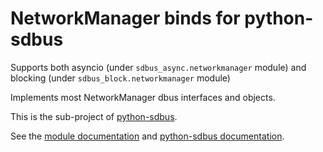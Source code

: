 # NetworkManager binds for python-sdbus

Supports both asyncio (under `sdbus_async.networkmanager` module) and blocking (under `sdbus_block.networkmanager` module)

Implements most NetworkManager dbus interfaces and objects.

This is the sub-project of [python-sdbus](https://github.com/igo95862/python-sdbus).

See the [module documentation](https://python-sdbus.readthedocs.io/en/latest/proxies/network_manager.html) and [python-sdbus documentation](https://python-sdbus.readthedocs.io/en/latest/).
